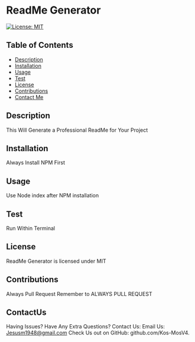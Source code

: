 
  # **ReadMe Generator**
  [![License: MIT](https://img.shields.io/badge/License-MIT-yellow.svg)](https://opensource.org/licenses/MIT)
  ## **Table of Contents** 
  * [Description](#Description)
  * [Installation](#Installation)
  * [Usage](#Usage)
  * [Test](#Test)
  * [License](#License)
  * [Contributions](#Contributions)
  * [Contact Me](#ContactUs)
  ## Description 
  This Will Generate a Professional ReadMe for Your Project
  ## Installation
  Always Install NPM First
  ## Usage 
  Use Node index after NPM installation
  ## Test 
  Run Within Terminal
  ## License
  ReadMe Generator is licensed under MIT
  ## Contributions 
  Always Pull Request
  Remember to ALWAYS PULL REQUEST
  ## ContactUs 
 Having Issues? Have Any Extra Questions? Contact Us:
 Email Us:  Jesusm1948@gmail.com
 Check Us out on GitHub: github.com/Kos-MosV4. 
